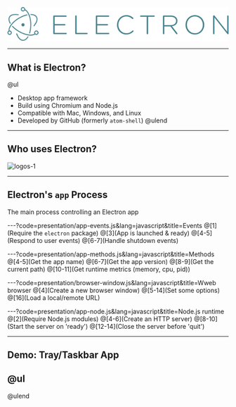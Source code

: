 ![electron](presentation/images/electron-logo.png)

---
## What is Electron?

@ul
- Desktop app framework
- Build using Chromium and Node.js
- Compatible with Mac, Windows, and Linux
- Developed by GitHub (formerly `atom-shell`)
@ulend

---
## Who uses Electron?

![logos-1](https://cl.ly/433J3S2l2y06/Image%202018-04-19%20at%206.37.52%20PM.png)

---
## Electron's `app` Process

The main process controlling an Electron app

---?code=presentation/app-events.js&lang=javascript&title=Events
@[1](Require the `electron` package)
@[3](App is launched & ready)
@[4-5](Respond to user events)
@[6-7](Handle shutdown events)

---?code=presentation/app-methods.js&lang=javascript&title=Methods
@[4-5](Get the app name)
@[6-7](Get the app version)
@[8-9](Get the current path)
@[10-11](Get runtime metrics (memory, cpu, pid))

---?code=presentation/browser-window.js&lang=javascript&title=Wweb browser
@[4](Create a new browser window)
@[5-14](Set some options)
@[16](Load a local/remote URL)

---?code=presentation/app-node.js&lang=javascript&title=Node.js runtime
@[2](Require Node.js modules)
@[4-6](Create an HTTP server)
@[8-10](Start the server on 'ready')
@[12-14](Close the server before 'quit')

---
## Demo: Tray/Taskbar App
@ul
- 
@ulend

